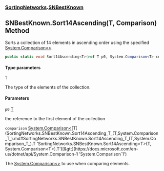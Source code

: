 ### [SortingNetworks](SortingNetworks.md 'SortingNetworks').[SNBestKnown](SortingNetworks.SNBestKnown.md 'SortingNetworks.SNBestKnown')

## SNBestKnown.Sort14Ascending<T>(T, Comparison<T>) Method

Sorts a collection of 14 elements in ascending order using the specified [System.Comparison&lt;&gt;](https://docs.microsoft.com/en-us/dotnet/api/System.Comparison-1 'System.Comparison`1').

```csharp
public static void Sort14Ascending<T>(ref T p0, System.Comparison<T> comparison);
```
#### Type parameters

<a name='SortingNetworks.SNBestKnown.Sort14Ascending_T_(T,System.Comparison_T_).T'></a>

`T`

The type of the elements of the collection.
#### Parameters

<a name='SortingNetworks.SNBestKnown.Sort14Ascending_T_(T,System.Comparison_T_).p0'></a>

`p0` [T](SortingNetworks.SNBestKnown.Sort14Ascending_T_(T,System.Comparison_T_).md#SortingNetworks.SNBestKnown.Sort14Ascending_T_(T,System.Comparison_T_).T 'SortingNetworks.SNBestKnown.Sort14Ascending<T>(T, System.Comparison<T>).T')

the reference to the first element of the collection

<a name='SortingNetworks.SNBestKnown.Sort14Ascending_T_(T,System.Comparison_T_).comparison'></a>

`comparison` [System.Comparison&lt;](https://docs.microsoft.com/en-us/dotnet/api/System.Comparison-1 'System.Comparison`1')[T](SortingNetworks.SNBestKnown.Sort14Ascending_T_(T,System.Comparison_T_).md#SortingNetworks.SNBestKnown.Sort14Ascending_T_(T,System.Comparison_T_).T 'SortingNetworks.SNBestKnown.Sort14Ascending<T>(T, System.Comparison<T>).T')[&gt;](https://docs.microsoft.com/en-us/dotnet/api/System.Comparison-1 'System.Comparison`1')

The [System.Comparison&lt;&gt;](https://docs.microsoft.com/en-us/dotnet/api/System.Comparison-1 'System.Comparison`1') to use when comparing elements.